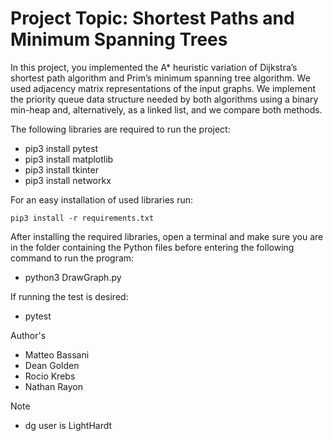 
# Project Topic: Shortest Paths and Minimum Spanning Trees

In this project, you implemented the A* heuristic variation of Dijkstra’s shortest path algorithm and Prim’s minimum spanning tree algorithm. We used adjacency matrix representations of the input graphs. We implement the priority queue data structure needed by both algorithms using a binary min-heap and, alternatively, as a linked list, and we compare both methods.

The following libraries are required to run the project:
- pip3 install pytest 
- pip3 install matplotlib
- pip3 install tkinter
- pip3 install networkx

For an easy installation of used libraries run:
```
pip3 install -r requirements.txt
```


After installing the required libraries, open a terminal and make sure you are in the folder containing the Python files before entering the following command to run the program:

- python3 DrawGraph.py 

If running the test is desired:

- pytest

Author's
- Matteo Bassani
- Dean Golden
- Rocio Krebs
- Nathan Rayon

Note
- dg user is LightHardt
